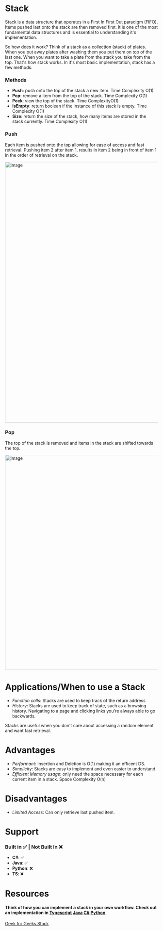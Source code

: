 # **Stack**
Stack is a data structure that operates in a First In First Out paradigm (FIFO). Items pushed last onto the stack are then removed first. It is one of the most fundamental data structures and is essential to understanding it's implementation.

So how does it work? Think of a stack as a collection (stack) of plates. When you put away plates after washing them you put them on top of the last one. When you want to take a plate from the stack you take from the top. That's how stack works. In it's most basic implementation, stack has a few methods.

### Methods
- **Push**: push onto the top of the stack a new item. Time Complexity O(1)
- **Pop**: remove a item from the top of the stack. Time Complexity O(1)
- **Peek**: view the top of the stack. Time ComplexityO(1)
- **IsEmpty**: return boolean if the instance of this stack is empty. Time Complexity O(1)
- **Size**: return the size of the stack, how many items are stored in the stack currently. Time Complexity O(1)

### Push
Each item is pushed onto the top allowing for ease of access and fast retrieval. Pushing item 2 after item 1, results in item 2 being in front of item 1 in the order of retrieval on the stack.

<img width="859" alt="image" src="https://github.com/tydolla00/Data-Structures-Algorithms/assets/90355178/cd27b5d0-a3d4-4a0b-8344-5dc9f9787661">

### Pop
The top of the stack is removed and items in the stack are shifted towards the top. 

<img width="709" alt="image" src="https://github.com/tydolla00/Data-Structures-Algorithms/assets/90355178/94504194-31fd-45fa-9d47-f90e8dea6f60">


# Applications/When to use a Stack
- *Function calls*: Stacks are used to keep track of the return address
- *History*: Stacks are used to keep track of state, such as a browsing history. Navigating to a page and clicking links you're always able to go backwards.

Stacks are useful when you don't care about accessing a random element and want fast retrieval.

# Advantages 
- *Performant*: Insertion and Deletion is O(1) making it an efficent DS.
- *Simplicity*: Stacks are easy to implement and even easier to understand.
- *Efficient Memory usage*: only need the space necessary for each current item in a stack. Space Complexity O(n)

# Disadvantages
- *Limited Access*: Can only retrieve last pushed item.


# Support
### Built in ✅ | Not Built In ❌
- **C#**: ✅  
- **Java**: ✅ 
- **Python**: ❌ 
- **TS**: ❌

# Resources
#### Think of how you can implement a stack in your own workflow. Check out an implementation in [Typescript](stack.ts) [Java](stack.java) [C#](stack.cs) [Python](stack.py)
[Geek for Geeks Stack](https://www.geeksforgeeks.org/stack-data-structure/?ref=lbp)